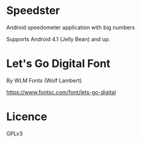 # Speedster
Android speedometer application with big numbers

Supports Android 4.1 (Jelly Bean) and up.

# Let's Go Digital Font
By WLM Fonts (Wolf Lambert)

https://www.fontsc.com/font/lets-go-digital

# Licence
GPLv3
